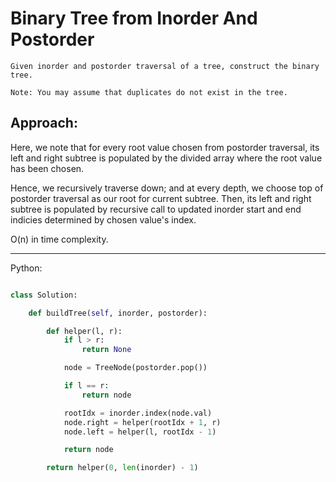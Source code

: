# Binary Tree from Inorder And Postorder

    Given inorder and postorder traversal of a tree, construct the binary tree.

    Note: You may assume that duplicates do not exist in the tree. 


## Approach:

Here, we note that for every root value chosen from postorder traversal, its
left and right subtree is populated by the divided array where the root value
has been chosen.

Hence, we recursively traverse down; and at every depth, we choose top of
postorder traversal as our root for current subtree. Then, its left and right
subtree is populated by recursive call to updated inorder start and end
indicies determined by chosen value's index.

O(n) in time complexity.

---

Python:

```python

class Solution:

    def buildTree(self, inorder, postorder):

        def helper(l, r):
            if l > r:
                return None

            node = TreeNode(postorder.pop())

            if l == r:
                return node

            rootIdx = inorder.index(node.val)
            node.right = helper(rootIdx + 1, r)
            node.left = helper(l, rootIdx - 1)

            return node

        return helper(0, len(inorder) - 1)
```
